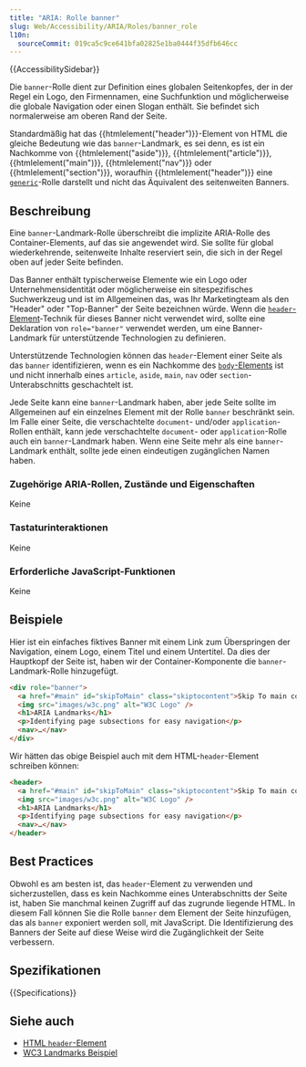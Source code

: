 ```yaml
---
title: "ARIA: Rolle banner"
slug: Web/Accessibility/ARIA/Roles/banner_role
l10n:
  sourceCommit: 019ca5c9ce641bfa02825e1ba0444f35dfb646cc
---
```


{{AccessibilitySidebar}}

Die `banner`-Rolle dient zur Definition eines globalen Seitenkopfes, der in der Regel ein Logo, den Firmennamen, eine Suchfunktion und möglicherweise die globale Navigation oder einen Slogan enthält. Sie befindet sich normalerweise am oberen Rand der Seite.

Standardmäßig hat das {{htmlelement("header")}}-Element von HTML die gleiche Bedeutung wie das `banner`-Landmark, es sei denn, es ist ein Nachkomme von {{htmlelement("aside")}}, {{htmlelement("article")}}, {{htmlelement("main")}}, {{htmlelement("nav")}} oder {{htmlelement("section")}}, woraufhin {{htmlelement("header")}} eine [`generic`](/de/docs/Web/Accessibility/ARIA/Roles/generic_role)-Rolle darstellt und nicht das Äquivalent des seitenweiten Banners.

## Beschreibung

Eine `banner`-Landmark-Rolle überschreibt die implizite ARIA-Rolle des Container-Elements, auf das sie angewendet wird. Sie sollte für global wiederkehrende, seitenweite Inhalte reserviert sein, die sich in der Regel oben auf jeder Seite befinden.

Das Banner enthält typischerweise Elemente wie ein Logo oder Unternehmensidentität oder möglicherweise ein sitespezifisches Suchwerkzeug und ist im Allgemeinen das, was Ihr Marketingteam als den "Header" oder "Top-Banner" der Seite bezeichnen würde. Wenn die [`header`-Element](/de/docs/Web/HTML/Element/header)-Technik für dieses Banner nicht verwendet wird, sollte eine Deklaration von `role="banner"` verwendet werden, um eine Banner-Landmark für unterstützende Technologien zu definieren.

Unterstützende Technologien können das `header`-Element einer Seite als das `banner` identifizieren, wenn es ein Nachkomme des [`body`-Elements](/de/docs/Web/HTML/Element/body) ist und nicht innerhalb eines `article`, `aside`, `main`, `nav` oder `section`-Unterabschnitts geschachtelt ist.

Jede Seite kann eine `banner`-Landmark haben, aber jede Seite sollte im Allgemeinen auf ein einzelnes Element mit der Rolle `banner` beschränkt sein. Im Falle einer Seite, die verschachtelte `document`- und/oder `application`-Rollen enthält, kann jede verschachtelte `document`- oder `application`-Rolle auch ein `banner`-Landmark haben. Wenn eine Seite mehr als eine `banner`-Landmark enthält, sollte jede einen eindeutigen zugänglichen Namen haben.

### Zugehörige ARIA-Rollen, Zustände und Eigenschaften

Keine

### Tastaturinteraktionen

Keine

### Erforderliche JavaScript-Funktionen

Keine

## Beispiele

Hier ist ein einfaches fiktives Banner mit einem Link zum Überspringen der Navigation, einem Logo, einem Titel und einem Untertitel. Da dies der Hauptkopf der Seite ist, haben wir der Container-Komponente die `banner`-Landmark-Rolle hinzugefügt.

```html
<div role="banner">
  <a href="#main" id="skipToMain" class="skiptocontent">Skip To main content</a>
  <img src="images/w3c.png" alt="W3C Logo" />
  <h1>ARIA Landmarks</h1>
  <p>Identifying page subsections for easy navigation</p>
  <nav>…</nav>
</div>
```

Wir hätten das obige Beispiel auch mit dem HTML-`header`-Element schreiben können:

```html
<header>
  <a href="#main" id="skipToMain" class="skiptocontent">Skip To main content</a>
  <img src="images/w3c.png" alt="W3C Logo" />
  <h1>ARIA Landmarks</h1>
  <p>Identifying page subsections for easy navigation</p>
  <nav>…</nav>
</header>
```

## Best Practices

Obwohl es am besten ist, das `header`-Element zu verwenden und sicherzustellen, dass es kein Nachkomme eines Unterabschnitts der Seite ist, haben Sie manchmal keinen Zugriff auf das zugrunde liegende HTML. In diesem Fall können Sie die Rolle `banner` dem Element der Seite hinzufügen, das als `banner` exponiert werden soll, mit JavaScript. Die Identifizierung des Banners der Seite auf diese Weise wird die Zugänglichkeit der Seite verbessern.

## Spezifikationen

{{Specifications}}

## Siehe auch

- [HTML `header`-Element](/de/docs/Web/HTML/Element/header)
- [WC3 Landmarks Beispiel](https://www.w3.org/WAI/ARIA/apg/patterns/landmarks/examples/banner.html)
